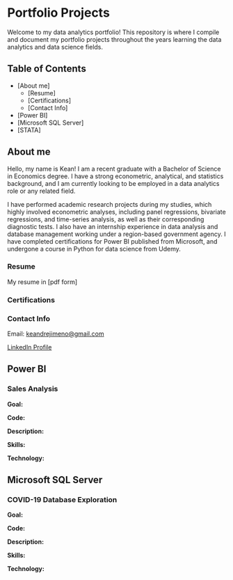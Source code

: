 # Portfolio Projects
Welcome to my data analytics portfolio! This repository is where I compile and document my portfolio projects throughout the years learning the data analytics and data science fields. 

## Table of Contents
- [About me]
  - [Resume]
  - [Certifications]
  - [Contact Info] 
- [Power BI]
- [Microsoft SQL Server]
- [STATA]

## About me

Hello, my name is Kean! I am a recent graduate with a Bachelor of Science in Economics degree. I have a strong econometric, analytical, and statistics background, and I am currently looking to be employed in a data analytics role or any related field. 

I have performed academic research projects during my studies, which highly involved econometric analyses, including panel regressions, bivariate regressions, and time-series analysis, as well as their corresponding diagnostic tests. I also have an internship experience in data analysis and database management working under a region-based government agency. I have completed certifications for Power BI published from Microsoft, and undergone a course in Python for data science from Udemy.



### Resume

My resume in [pdf form] 

### Certifications



### Contact Info
Email: keandrejimeno@gmail.com

[LinkedIn Profile](https://www.linkedin.com/in/keandrejimeno/)

## Power BI
### Sales Analysis

**Goal:**

**Code:**

**Description:**

**Skills:**

**Technology:**

## Microsoft SQL Server
### COVID-19 Database Exploration

**Goal:**

**Code:**

**Description:**

**Skills:**

**Technology:**
